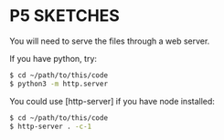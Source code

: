 # P5 SKETCHES

You will need to serve the files through a web server.

If you have python, try:

```bash
$ cd ~/path/to/this/code
$ python3 -m http.server
```


You could use [http-server] if you have node installed:

```bash
$ cd ~/path/to/this/code
$ http-server . -c-1
```